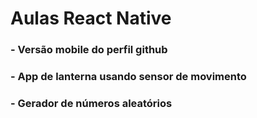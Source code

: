 # Aulas React Native

###  - Versão mobile do perfil github

###  - App de lanterna usando sensor de movimento

###  - Gerador de números aleatórios




